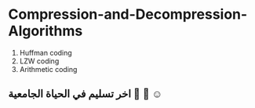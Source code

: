 # Compression-and-Decompression-Algorithms
1. Huffman coding 
2. LZW coding 
3. Arithmetic coding

## اخر تسليم في الحياة الجامعية :tada: :tada: :relaxed:

